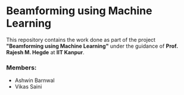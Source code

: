 # Beamforming using Machine Learning

This repository contains the work done as part of the project **"Beamforming using Machine Learning"** under the guidance of **Prof. Rajesh M. Hegde** at **IIT Kanpur**.

### Members:
- Ashwin Barnwal  
- Vikas Saini
